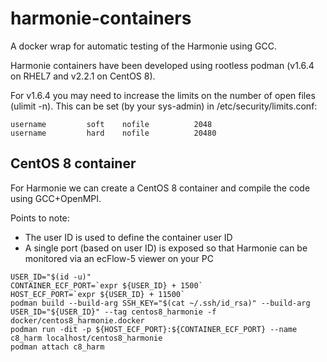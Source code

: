 # harmonie-containers

A docker wrap for automatic testing of the Harmonie using GCC.

Harmonie containers have been developed using rootless podman (v1.6.4 on RHEL7 and v2.2.1 on CentOS 8). 

For v1.6.4 you may need to increase the limits on the number of open files (ulimit -n). This can be set (by your sys-admin) in /etc/security/limits.conf:
```
username         soft    nofile          2048
username         hard    nofile          20480
```

## CentOS 8 container

For Harmonie we can create a CentOS 8 container and compile the code using GCC+OpenMPI.

Points to note:
 * The user ID is used to define the container user ID
 * A single port (based on user ID) is exposed so that Harmonie can be monitored via an ecFlow-5 viewer on your PC

```
USER_ID="$(id -u)"
CONTAINER_ECF_PORT=`expr ${USER_ID} + 1500`
HOST_ECF_PORT=`expr ${USER_ID} + 11500`
podman build --build-arg SSH_KEY="$(cat ~/.ssh/id_rsa)" --build-arg USER_ID="${USER_ID}" --tag centos8_harmonie -f docker/centos8_harmonie.docker
podman run -dit -p ${HOST_ECF_PORT}:${CONTAINER_ECF_PORT} --name c8_harm localhost/centos8_harmonie
podman attach c8_harm
```
